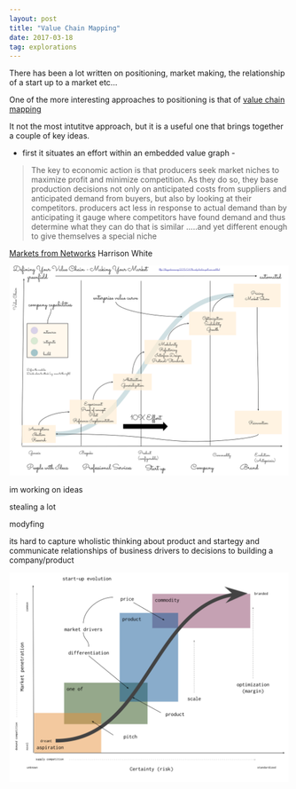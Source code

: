 ```yaml
---
layout: post
title: "Value Chain Mapping"
date: 2017-03-18
tag: explorations
---
```


There has been a lot written on positioning, market making, the relationship of a start up to a market etc...

One of the more interesting approaches to positioning is that of [value chain mapping](http://www.cio.co.uk/it-strategy/introduction-wardley-value-chain-mapping-3604565/) 

It not the most intutitve approach, but it is a useful one that brings together a couple of key ideas.

- first it situates an effort within an embedded value graph -

>The key to economic action is that producers seek market niches to maximize profit and minimize competition.  As they do so, they base production decisions not only on anticipated costs from suppliers and anticipated demand from buyers, but also by looking at their competitors.  producers act less in response to actual demand than by anticipating it  gauge where competitors have found demand and thus determine what they can do that is similar …..and yet  different enough to give themselves a special niche

[Markets from Networks](http://press.princeton.edu/titles/7207.html)
Harrison White


<img src="/explorations/Value_Chain_Mapping.svg" />

im working on ideas

stealing a lot

modyfing

its hard to capture wholistic thinking about product and startegy
and communicate relationships of business drivers to decisions to building a company/product

<img src="/explorations/start-up_evolution.svg" />
